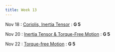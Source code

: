 ```yaml
---
title: Week 13
---
```


Nov 18
: [Coriolis, Inertia Tensor](#)
  : **G 5**

Nov 20
: [Inertia Tensor & Torque-Free Motion](#)
  : **G 5**

Nov 22
: [Torque-free Motion](#)
  : **G 5**